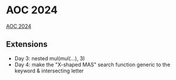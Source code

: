 # AOC 2024

[AOC 2024](https://adventofcode.com/2024/day/1)

## Extensions

- Day 3: nested mul(mul(...), 3)
- Day 4: make the "X-shaped MAS" search function generic to the keyword & intersecting letter